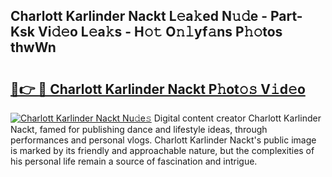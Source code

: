 ## Charlott Karlinder Nackt L𝚎a𝚔ed N𝚞𝚍e - Part-Ksk Vi𝚍𝚎o L𝚎a𝚔s - H𝚘𝚝 O𝚗𝚕yf𝚊ns P𝚑𝚘tos thwWn

# <h2><a href="http://kf90f5.oniu.top/?m=Charlott+Karlinder+Nackt">🔗👉 🔴 Charlott Karlinder Nackt P𝚑ot𝚘𝚜 V𝚒d𝚎o</a></h2>

[![Charlott Karlinder Nackt Nu𝚍e𝚜](https://i.imgur.com/0qMVB7G.gif)](http://kf90f5.oniu.top/?m=Charlott+Karlinder+Nackt)
Digital content creator Charlott Karlinder Nackt, famed for publishing dance and lifestyle ideas, through performances and personal vlogs. Charlott Karlinder Nackt's public image is marked by its friendly and approachable nature, but the complexities of his personal life remain a source of fascination and intrigue.  
